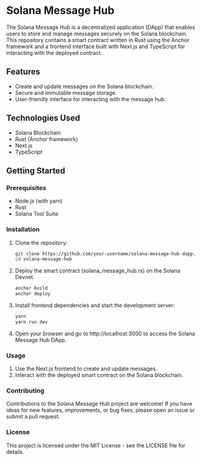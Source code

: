 # Solana Message Hub

The Solana Message Hub is a decentralized application (DApp) that enables users to store and manage messages securely on the Solana blockchain. This repository contains a smart contract written in Rust using the Anchor framework and a frontend interface built with Next.js and TypeScript for interacting with the deployed contract.

## Features

- Create and update messages on the Solana blockchain.
- Secure and immutable message storage.
- User-friendly interface for interacting with the message hub.

## Technologies Used

- Solana Blockchain
- Rust (Anchor framework)
- Next.js
- TypeScript

## Getting Started

### Prerequisites

- Node.js (with yarn)
- Rust
- Solana Tool Suite

### Installation

1. Clone the repository:

   ```bash
   git clone https://github.com/your-username/solana-message-hub-dapp.git
   cd solana-message-hub

2. Deploy the smart contract (solana_message_hub.rs) on the Solana Devnet.

   ```bash
   anchor build
   anchor deploy

3. Install frontend dependencies and start the development server:

   ```bash
   yarn
   yarn run dev

4. Open your browser and go to http://localhost:3000 to access the Solana Message Hub DApp.

### Usage
1. Use the Next.js frontend to create and update messages.
2. Interact with the deployed smart contract on the Solana blockchain.

### Contributing
Contributions to the Solana Message Hub project are welcome! If you have ideas for new features, improvements, or bug fixes, please open an issue or submit a pull request.

### License
This project is licensed under the MIT License - see the LICENSE file for details.